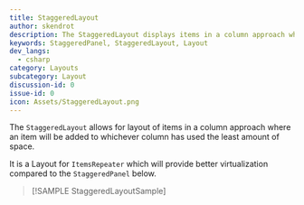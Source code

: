 ```yaml
---
title: StaggeredLayout
author: skendrot
description: The StaggeredLayout displays items in a column approach where an item will be added to whichever column has used the least amount of space.
keywords: StaggeredPanel, StaggeredLayout, Layout
dev_langs:
  - csharp
category: Layouts
subcategory: Layout
discussion-id: 0
issue-id: 0
icon: Assets/StaggeredLayout.png
---
```


The `StaggeredLayout` allows for layout of items in a column approach where an item will be added to whichever column has used the least amount of space.

It is a Layout for `ItemsRepeater` which will provide better virtualization compared to the `StaggeredPanel` below.

> [!SAMPLE StaggeredLayoutSample]
